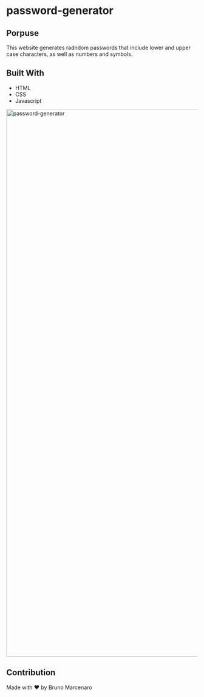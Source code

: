 # password-generator

## Porpuse

This website generates radndom passwords that include lower and upper case characters, as well as numbers and symbols.


## Built With
* HTML
* CSS
* Javascript


<img width="1440" alt="password-generator" src="https://user-images.githubusercontent.com/90357022/150583131-b9c9b3c6-154e-4bd3-9db0-93515a2143ec.png">


## Contribution
Made with ❤️ by Bruno Marcenaro
